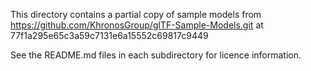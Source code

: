 This directory contains a partial copy of sample models from https://github.com/KhronosGroup/glTF-Sample-Models.git at 77f1a295e65c3a59c7131e6a15552c69817c9449

See the README.md files in each subdirectory for licence information.
